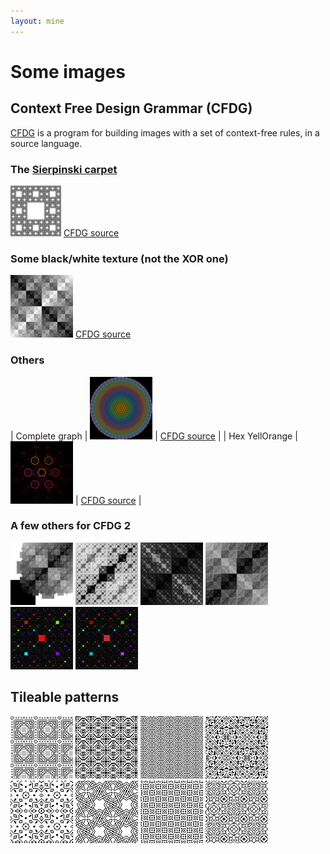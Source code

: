 ```yaml
---
layout: mine
---
```


# Some images #

## Context Free Design Grammar (CFDG) ##

[CFDG](http://www.contextfreeart.org/) is a program for building images with a set of context-free rules, in a source language.

### The [Sierpinski carpet](https://en.wikipedia.org/wiki/Sierpinski_carpet) ###

[![Sierpinski carpet thumbnail](cfdg/tn-carpet.png)](cfdg/carpet.png)
[CFDG source](cfdg/carpet.cfdg)

### Some black/white texture (not the XOR one) ###

[![Black/White square thumbnail](cfdg/tn-sq3-2.png)](cfdg/sq3-2.png) [CFDG source](cfdg/sq3-2.cfdg)

### Others ###

| Complete graph | [![Complete Graph](cfdg/tn-complete-graph-2-1024.png)](cfdg/complete-graph-2-1024.png) | [CFDG source](cfdg/complete-graph-2.cfdg) |
| Hex YellOrange | [![Hex YellOrange](cfdg/tn-hex-yellorange.png)](cfdg/hex-yellorange.png) | [CFDG source](cfdg/hex-yellorange.cfdg) |


### A few others for CFDG 2 ###

[![SQ2](cfdg/tn-sq_2_1.png)](cfdg/sq_2_1.png) 
[![SQ4](cfdg/tn-sq_4_1.png)](cfdg/sq_4_1.png) 
[![SQ4](cfdg/tn-sq_4_-1.png)](cfdg/sq_4_-1.png) 
[![SQ5](cfdg/tn-sq_5_1.png)](cfdg/sq_5_1.png) 
[![SQ11](cfdg/tn-sq_11_s10.png)](cfdg/sq_11_s10.png) 
[![SQ16](cfdg/tn-sq_16_s10.png)](cfdg/sq_16_s10.png) 

## Tileable patterns ##

[![](pattern/tile-motif1.png)](pattern/motif1.png) 
[![](pattern/tile-motif3.png)](pattern/motif3.png) 
[![](pattern/tile-motif4-alpha.png)](pattern/motif4-alpha.png) 
[![](pattern/tile-motif6.png)](pattern/motif6.png) 
[![](pattern/tile-motif7.png)](pattern/motif7.png) 
[![](pattern/tile-motif8.png)](pattern/motif8.png) 
[![](pattern/tile-motif9.png)](pattern/motif9.png) 
[![](pattern/tile-motif12-alpha1.png)](pattern/motif12-alpha1.png) 
